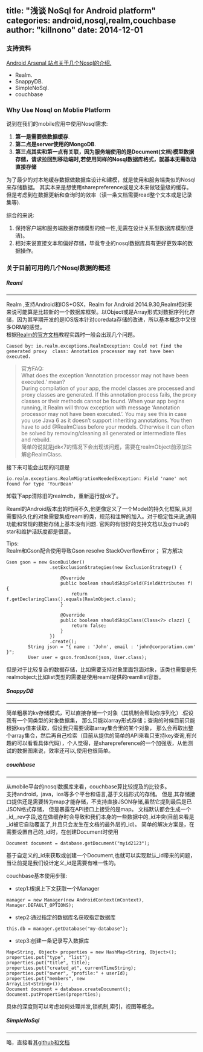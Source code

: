 
title:  "浅谈 NoSql for Android platform"
categories: android,nosql,realm,couchbase
author: "killnono"
date: 2014-12-01
---

### 支持资料
[Android Arsenal 站点关于几个Nosql的介绍.](https://android-arsenal.com/tag/155)

+ Realm.
+ SnappyDB.
+ SimpleNoSql.
+ couchbase


### Why Use Nosql on Moblie Platform
说到在我们的mobile应用中使用Nosql需求: 
 
1. **第一是需要做数据缓存**.
2. **第二点是server使用的MongoDB**.
3. **第三点其实和第一点有关联，因为服务端使用的是Document(文档)模型数据存储，请求拉回到移动端时,若使用同样的Nosql数据库格式，就基本无需改动直接存储**  

为了最少的对本地缓存数据做数据库设计和建模，就是使用和服务端类似的Nosql来存储数据。
其实本来是想使用sharepreference或是文本来做轻量级的缓存。但是考虑到在数据更新和查询时的效率（读一条文档需要read整个文本或是记录集等).

综合的来说:

1. 保持客户端和服务端数据存储模型的统一性,无需在设计关系型数据库模型(便洁)。
2. 相对来说直接文本和偏好存储，毕竟专业的nosql数据库具有更好更效率的数据操作。 

### 关于目前可用的几个Nosql数据的概述
##### **Reaml**
----
 Realm ,支持Android和IOS+OSX，Realm for Android 2014.9.30,Realm相对来来说可能算是比较新的一个数据库框架。以Object或是Array形式对数据序列化存储，因为其早期开发的是IOS版本针对coredata存储的改进，所以基本概念中又很多ORM的感觉。  
 根据[Realm的官方文档](http://realm.io/docs/java/0.78.0/)教程实践时一般会出现几个问题。  
 
 ````
Caused by: io.realm.exceptions.RealmException: Could not find the generated proxy  class: Annotation processor may not have been executed.  
 ````
 
>官方FAQ:  
What does the exception ‘Annotation processor may not have been executed.’ mean?  
During compilation of your app, the model classes are processed and proxy classes are generated. If this annotation process fails, the proxy classes or their methods cannot be found. When your app begins running, it Realm will throw exception with message ‘Annotation processor may not have been executed.’. You may see this in case you use Java 6 as it doesn’t support inheriting annotations. You then have to add @RealmClass before your models. Otherwise it can often be solved by removing/cleaning all generated or intermediate files and rebuild.  
简单的说就是jdk<7的情况下会出现该问题，需要在realmObject前添加注解@RealmClass.

接下来可能会出现的问题是

````
io.realm.exceptions.RealmMigrationNeededException: Field 'name' not found for type 'YourBean' 
````
卸载下app清除旧的realmdb，重新运行就ok了。

Reaml的Android版本出的时间不久,他更像定义了一个Model的持久化框架,从对需要持久化的对象需要集成reaml的类，规范和注解的加入。对于稳定性来说,通用功能和常规的数据存储上基本没有问题.
官网的有很好的支持文档以及github的star和维护活跃度都是很高。

Tips:  
Realm和Gson配合使用导致Gson resolve StackOverflowError；
官方解决  

````
Gson gson = new GsonBuilder()
                .setExclusionStrategies(new ExclusionStrategy() {

                    @Override
                    public boolean shouldSkipField(FieldAttributes f) {
                        return f.getDeclaringClass().equals(RealmObject.class);
                    }

                    @Override
                    public boolean shouldSkipClass(Class<?> clazz) {
                        return false;
                    }
                })
                .create();
        String json = "{ name : 'John', email : 'john@corporation.com' }";
        User user = gson.fromJson(json, User.class);
````

但是对于比较复杂的数据存储，比如需要支持对象里面包涵对象，该类也需要是先realmobject;比如list类型的需要是使用reaml提供的reamllist容器。

##### **SnappyDB** 
----
简单粗暴的kv存储模式，可以直接存储一个对象（其机制会帮助你序列化）.假设我有一个同类型的对象数据集，
那么只能以array形式存储；查询的时候目前只能根据key值来读取，假设我只需要读取array集合里的某个对象，
那么会再取出整个array集合，然后再自己检索（目前从提供的简单的API来看只支持key查询,有兴趣的可以看看具体代码），个人觉得，是sharepreference的一个加强版，从他测试的数据图来说，效率还可以,使用也很简单。

##### **couchbase**
----
从mobile平台的nosql数据库来看，couchbase算比较提及的比较多。  
支持android，java，ios等多个平台和语言,基于文档形式的存储。
但是,其存储接口提供还是需要转为map才能存储，不支持直接JSON存储,虽然它提到最后是已JSON格式存储，
但是暴露在API接口上接受的是map。
文档默认都会生成一个\_id,\_rev字段,这在做缓存时会导致和我们本身的一些数据中的\_id冲突(目前来看是\_id被它自动覆盖了,并且只会发生在文档的最外层的\_id)。
简单的解决方案是，在需要设置自己的_id时，在创建Document时使用 
 
````
Document document = database.getDocument("myid2123");
````

基于自定义的\_id来获取或创建一个Document,也就可以实现默认\_id带来的问题，
当让前提是我们设计定义\_id是需要有唯一性的。

couchbase基本使用步骤:  

+ step1:根据上下文获取一个Manager

````
manager = new Manager(new AndroidContext(mContext), Manager.DEFAULT_OPTIONS);
````  

+ step2:通过指定的数据库名获取指定数据库  

````
this.db = manager.getDatabase("my-database");
````  

+ step3:创建一条记录写入数据库

````  
Map<String, Object> properties = new HashMap<String, Object>();
properties.put("type", "list");
properties.put("title", title);
properties.put("created_at", currentTimeString);
properties.put("owner", "profile:" + userId);
properties.put("members", new
ArrayList<String>());
Document document = database.createDocument();
document.putProperties(properties);
 ````  

具体的深度则可以考虑如何处理并发,锁机制,索引，视图等概念。

##### **SimpleNoSql**
----
略，直接看[其github和文档](https://github.com/Jearil/SimpleNoSQL)

 